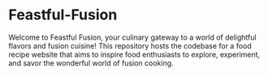 # Feastful-Fusion
Welcome to Feastful Fusion, your culinary gateway to a world of delightful flavors and fusion cuisine! This repository hosts the codebase for a food recipe website that aims to inspire food enthusiasts to explore, experiment, and savor the wonderful world of fusion cooking.
